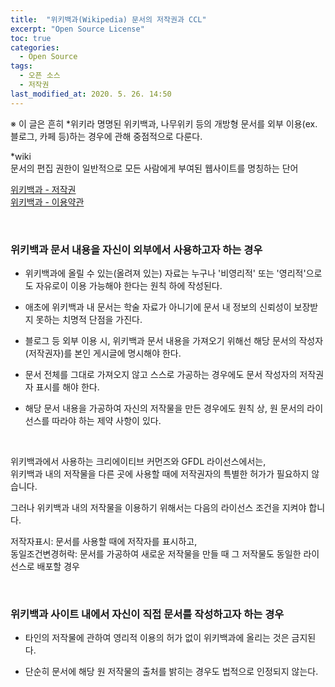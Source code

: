 ```yaml
---
title:  "위키백과(Wikipedia) 문서의 저작권과 CCL"
excerpt: "Open Source License"
toc: true
categories:
  - Open Source
tags:
  - 오픈 소스
  - 저작권
last_modified_at: 2020. 5. 26. 14:50
---
```



※ 이 글은 흔히 \*위키라 명명된 위키백과, 나무위키 등의 개방형 문서를 외부 이용(ex. 블로그, 카페 등)하는 경우에 관해 중점적으로 다룬다.

\*wiki  
문서의 편집 권한이 일반적으로 모든 사람에게 부여된 웹사이트를 명칭하는 단어

[위키백과 - 저작권](https://ko.wikipedia.org/wiki/%EC%9C%84%ED%82%A4%EB%B0%B1%EA%B3%BC:%EC%A0%80%EC%9E%91%EA%B6%8C)  
[위키백과 - 이용약관](https://foundation.wikimedia.org/wiki/Terms_of_Use/ko)

<br/>

### 위키백과 문서 내용을 자신이 외부에서 사용하고자 하는 경우

- 위키백과에 올릴 수 있는(올려져 있는) 자료는 누구나 '비영리적' 또는 '영리적'으로도 자유로이 이용 가능해야 한다는 원칙 하에 작성된다.

- 애초에 위키백과 내 문서는 학술 자료가 아니기에 문서 내 정보의 신뢰성이 보장받지 못하는 치명적 단점을 가진다.

- 블로그 등 외부 이용 시, 위키백과 문서 내용을 가져오기 위해선 해당 문서의 작성자(저작권자)를 본인 게시글에 명시해야 한다.

- 문서 전체를 그대로 가져오지 않고 스스로 가공하는 경우에도 문서 작성자의 저작권자 표시를 해야 한다.

- 해당 문서 내용을 가공하여 자신의 저작물을 만든 경우에도 원칙 상, 원 문서의 라이선스를 따라야 하는 제약 사항이 있다. 

<br/>

위키백과에서 사용하는 크리에이티브 커먼즈와 GFDL 라이선스에서는,  
위키백과 내의 저작물을 다른 곳에 사용할 때에 저작권자의 특별한 허가가 필요하지 않습니다. 

그러나 위키백과 내의 저작물을 이용하기 위해서는 다음의 라이선스 조건을 지켜야 합니다.

저작자표시: 문서를 사용할 때에 저작자를 표시하고,  
동일조건변경허락: 문서를 가공하여 새로운 저작물을 만들 때 그 저작물도 동일한 라이선스로 배포할 경우

<br/>

### 위키백과 사이트 내에서 자신이 직접 문서를 작성하고자 하는 경우

- 타인의 저작물에 관하여 영리적 이용의 허가 없이 위키백과에 올리는 것은 금지된다. 

- 단순히 문서에 해당 원 저작물의 출처를 밝히는 경우도 법적으로 인정되지 않는다. 

